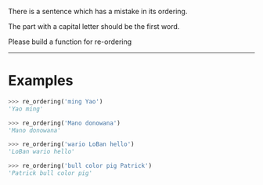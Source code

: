 There is a sentence which has a mistake in its ordering.

The part with a capital letter should be the first word.

Please build a function for re-ordering

---
# Examples

```python
>>> re_ordering('ming Yao')
'Yao ming'

>>> re_ordering('Mano donowana')
'Mano donowana'

>>> re_ordering('wario LoBan hello')
'LoBan wario hello'

>>> re_ordering('bull color pig Patrick')
'Patrick bull color pig'
```
